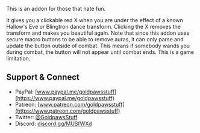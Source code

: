 This is an addon for those that hate fun. 

It gives you a clickable red X when you are under the effect of a known Hallow's Eve or Blingtron dance transform. Clicking the X removes the transform and makes you beautiful again. 
Note that since this addon uses secure macro buttons to be able to remove auras, it can only parse and update the button outside of combat. This means if somebody wands you during combat, the button will not appear until combat ends. This is a game limitation.


## **Support & Connect**
* PayPal: [www.paypal.me/goldpawsstuff](https://www.paypal.me/goldpawsstuff)  
* Patreon: [www.patreon.com/goldpawsstuff](https://www.patreon.com/goldpawsstuff)  
* Twitter: [@GoldpawsStuff](https://twitter.com/goldpawsstuff)  
* Discord: [discord.gg/MUSfWXd](https://discord.gg/MUSfWXd)  
